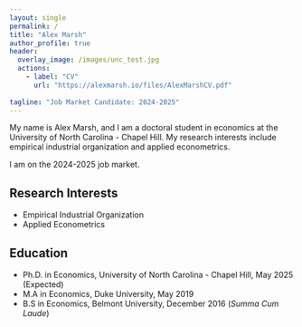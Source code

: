 ```yaml
---
layout: single
permalink: /
title: "Alex Marsh"
author_profile: true
header:
  overlay_image: /images/unc_test.jpg
  actions:
    - label: "CV"
      url: "https://alexmarsh.io/files/AlexMarshCV.pdf"
      
tagline: "Job Market Candidate: 2024-2025"
---
```


My name is Alex Marsh, and I am a doctoral student in economics at the University of North Carolina - Chapel Hill. My research interests include empirical industrial organization and applied econometrics.

I am on the 2024-2025 job market.

## Research Interests
- Empirical Industrial Organization
- Applied Econometrics

## Education
- Ph.D. in Economics, University of North Carolina - Chapel Hill, May 2025 (Expected)
- M.A in Economics, Duke University, May 2019
- B.S in Economics, Belmont University, December 2016 (*Summa Cum Laude*)